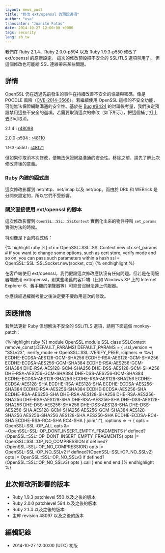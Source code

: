 ```yaml
---
layout: news_post
title: "修改 ext/openssl 的預設選項"
author: "usa"
translator: "Juanito Fatas"
date: 2014-10-27 12:00:00 +0000
tags: security
lang: zh_tw
---
```


我們在 Ruby 2.1.4、Ruby 2.0.0-p594 以及 Ruby 1.9.3-p550 修改了 ext/openssl 的原廠設定。
這次的修改預設把不安全的 SSL/TLS 選項禁用了。
但這個修改也可能給 SSL 連線帶來某些問題。

## 詳情

OpenSSL 仍在透過先前發生的事件在持續改善不安全的協議與密碼。像是 POODLE 風險（[CVE-2014-3566](http://cve.mitre.org/cgi-bin/cvename.cgi?name=CVE-2014-3566)）。若繼續使用 OpenSSL 這樣的不安全功能，可能無法保證網路溝通的安全性。基於在 [Bug #9424](https://bugs.ruby-lang.org/issues/9424) 的討論後考量，我們決定預設禁用這些不安全的選項。若需要取消這次的修改（如下所示），把這個補丁打上去即可取消。

2.1.4
: [r48098](https://svn.ruby-lang.org/cgi-bin/viewvc.cgi?revision=48098&view=revision)

2.0.0-p594
: [r48110](https://svn.ruby-lang.org/cgi-bin/viewvc.cgi?revision=48110&view=revision)

1.9.3-p550
: [r48121](https://svn.ruby-lang.org/cgi-bin/viewvc.cgi?revision=48121&view=revision)

但如果你取消本次修改，便無法保證網路溝通的安全性。移除之前，請先了解此次修改背後的意義。

### Ruby 內建的函式庫

這次修改影響到 net/http、net/imap 以及 net/pop。而由於 DRb 和 WEBrick 是分開來設定的，所以它們不受影響。

### 關於直接使用 ext/openssl 的腳本

這次修改影響到 `OpenSSL::SSL::SSLContext` 實例化出來的物件呼叫 `set_params` 實例方法的時候。

特別像是下面的程式碼：

{% highlight ruby %}
ctx = OpenSSL::SSL::SSLContext.new
ctx.set_params  # if you want to change some options, such as cert store, verify mode and so on, you can pass such parameters within a hash
ssl = OpenSSL::SSL::SSLSocket.new(socket, ctx)
{% endhighlight %}

在客戶端使用 ext/openssl，我們假設這次修改應該沒有任何問題。但若是在伺服器端使用 ext/openssl，則某些老舊的客戶端（比如 Windows XP 上的 Internet Explorer 6、舊手機的瀏覽器等）可能會沒辦法連上伺服器。

你應該經過權衡考量之後決定要不要啟用這次的修改。

## 因應措施

若無法更新 Ruby 但想解決不安全的 SSL/TLS 選項，請用下面這個 monkey-patch：

{% highlight ruby %}
module OpenSSL
  module SSL
    class SSLContext
      remove_const(:DEFAULT_PARAMS)
      DEFAULT_PARAMS = {
        :ssl_version => "SSLv23",
        :verify_mode => OpenSSL::SSL::VERIFY_PEER,
        :ciphers => %w{
          ECDHE-ECDSA-AES128-GCM-SHA256
          ECDHE-RSA-AES128-GCM-SHA256
          ECDHE-ECDSA-AES256-GCM-SHA384
          ECDHE-RSA-AES256-GCM-SHA384
          DHE-RSA-AES128-GCM-SHA256
          DHE-DSS-AES128-GCM-SHA256
          DHE-RSA-AES256-GCM-SHA384
          DHE-DSS-AES256-GCM-SHA384
          ECDHE-ECDSA-AES128-SHA256
          ECDHE-RSA-AES128-SHA256
          ECDHE-ECDSA-AES128-SHA
          ECDHE-RSA-AES128-SHA
          ECDHE-ECDSA-AES256-SHA384
          ECDHE-RSA-AES256-SHA384
          ECDHE-ECDSA-AES256-SHA
          ECDHE-RSA-AES256-SHA
          DHE-RSA-AES128-SHA256
          DHE-RSA-AES256-SHA256
          DHE-RSA-AES128-SHA
          DHE-RSA-AES256-SHA
          DHE-DSS-AES128-SHA256
          DHE-DSS-AES256-SHA256
          DHE-DSS-AES128-SHA
          DHE-DSS-AES256-SHA
          AES128-GCM-SHA256
          AES256-GCM-SHA384
          AES128-SHA256
          AES256-SHA256
          AES128-SHA
          AES256-SHA
          ECDHE-ECDSA-RC4-SHA
          ECDHE-RSA-RC4-SHA
          RC4-SHA
        }.join(":"),
        :options => -> {
          opts = OpenSSL::SSL::OP_ALL
          opts &= ~OpenSSL::SSL::OP_DONT_INSERT_EMPTY_FRAGMENTS if defined?(OpenSSL::SSL::OP_DONT_INSERT_EMPTY_FRAGMENTS)
          opts |= OpenSSL::SSL::OP_NO_COMPRESSION if defined?(OpenSSL::SSL::OP_NO_COMPRESSION)
          opts |= OpenSSL::SSL::OP_NO_SSLv2 if defined?(OpenSSL::SSL::OP_NO_SSLv2)
          opts |= OpenSSL::SSL::OP_NO_SSLv3 if defined?(OpenSSL::SSL::OP_NO_SSLv3)
          opts
        }.call
      }
    end
  end
end
{% endhighlight %}

## 此次修改所影響的版本

* Ruby 1.9.3 patchlevel 550 以及之後的版本
* Ruby 2.0.0 patchlevel 594 以及之後的版本
* Ruby 2.1.4 以及之後的版本
* 主幹 revision 48097 以及之後的版本

## 編輯記錄

* 2014-10-27 12:00:00 (UTC) 初版
